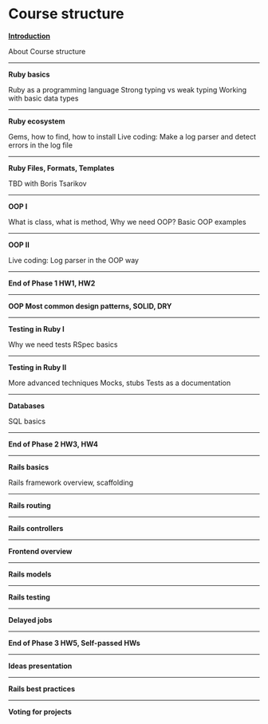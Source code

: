 # Course structure

[**Introduction**](https://github.com/RUBYLNIK-training-center/materials/blob/main/lectures/intro.md)


About Course structure

----------

**Ruby basics**

Ruby as a programming language
Strong typing vs weak typing
Working with basic data types

----------

**Ruby ecosystem**

Gems, how to find, how to install
Live coding: Make a log parser and detect errors in the log file

----------

**Ruby Files, Formats, Templates**

TBD with Boris Tsarikov

----------


**OOP I**

What is class, what is method, Why we need OOP?
Basic OOP examples

----------

**OOP II**

Live coding: Log parser in the OOP way

----------


**End of Phase 1 HW1, HW2**

----------

**OOP Most common design patterns, SOLID, DRY**

----------


**Testing in Ruby I**

Why we need tests
RSpec basics

----------

**Testing in Ruby II**

More advanced techniques
Mocks, stubs
Tests as a documentation

----------

**Databases**

SQL basics

----------


**End of Phase 2 HW3, HW4**

----------

**Rails basics**

Rails framework overview, scaffolding

----------


**Rails routing**

----------


**Rails controllers**

----------


**Frontend overview**

----------


**Rails models**

----------


**Rails testing**

----------


**Delayed jobs**

----------



**End of Phase 3 HW5, Self-passed HWs**

----------

**Ideas presentation**

----------

**Rails best practices**

----------

**Voting for projects**


